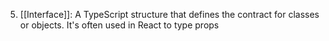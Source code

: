 5. [[Interface]]: A TypeScript structure that defines the contract for classes or objects. It's often used in React to type props